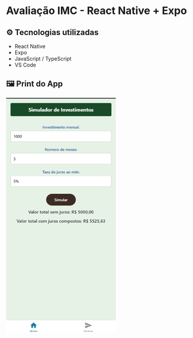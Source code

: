 # Avaliação IMC - React Native + Expo

## ⚙️ Tecnologias utilizadas
- React Native
- Expo
- JavaScript / TypeScript
- VS Code

## 🖼️ Print do App

<img src="./assets/images/investimento.png" width="300" />
